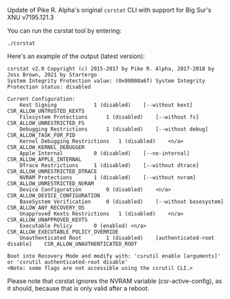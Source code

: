 Update of Pike R. Alpha's original `csrstat` CLI with support for Big Sur's XNU v7195.121.3

You can run the csrstat tool by entering:
```
./csrstat
```
Here's an example of the output (latest version):
```
csrstat v2.0 Copyright (c) 2015-2017 by Pike R. Alpha, 2017-2018 by Joss Brown, 2021 by Startergo
System Integrity Protection value: (0x00000a6f) System Integrity Protection status: disabled

Current Configuration:
	Kext Signing			1 (disabled)	[--without kext]	CSR_ALLOW_UNTRUSTED_KEXTS
	Filesystem Protections		1 (disabled)	[--without fs]		CSR_ALLOW_UNRESTRICTED_FS
	Debugging Restrictions		1 (disabled)	[--without debug]	CSR_ALLOW_TASK_FOR_PID
	Kernel Debugging Restrictions	1 (disabled)	<n/a>			CSR_ALLOW_KERNEL_DEBUGGER
	Apple Internal			0 (disabled)	[--no-internal]		CSR_ALLOW_APPLE_INTERNAL
	DTrace Restrictions		1 (disabled)	[--without dtrace]	CSR_ALLOW_UNRESTRICTED_DTRACE
	NVRAM Protections		1 (disabled)	[--without nvram]	CSR_ALLOW_UNRESTRICTED_NVRAM
	Device Configuration		0 (disabled)	<n/a>			CSR_ALLOW_DEVICE_CONFIGURATION
	BaseSystem Verification		0 (disabled)	[--without basesystem]	CSR_ALLOW_ANY_RECOVERY_OS
	Unapproved Kexts Restrictions	1 (disabled)	<n/a>			CSR_ALLOW_UNAPPROVED_KEXTS
	Executable Policy		0 (enabled)	<n/a>			CSR_ALLOW_EXECUTABLE_POLICY_OVERRIDE
	Unauthenticated Root		1 (disabled)	[authenticated-root disable]	CSR_ALLOW_UNAUTHENTICATED_ROOT

Boot into Recovery Mode and modify with: 'csrutil enable [arguments]' or 'csrutil authenticated-root disable'
<Note: some flags are not accessible using the csrutil CLI.>
```
Please note that csrstat ignores the NVRAM variable (csr-active-config), as it should, because that is only valid after a reboot.
